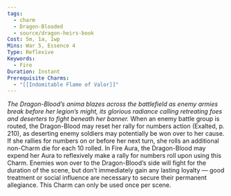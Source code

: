 ```yaml
---
tags:
  - charm
  - Dragon-Blooded
  - source/dragon-heirs-book
Cost: 5m, 1a, 1wp
Mins: War 5, Essence 4
Type: Reflexive
Keywords:
  - Fire
Duration: Instant
Prerequisite Charms:
  - "[[Indomitable Flame of Valor]]"
---
```

*The Dragon-Blood’s anima blazes across the battlefield as enemy armies break before her legion’s might, its glorious radiance calling retreating foes and deserters to fight beneath her banner.*
When an enemy battle group is routed, the Dragon-Blood may reset her rally for numbers action (Exalted, p. 210), as deserting enemy soldiers may potentially be won over to her cause. If she rallies for numbers on or before her next turn, she rolls an additional non-Charm die for each 10 rolled.
In Fire Aura, the Dragon-Blood may expend her Aura to reflexively make a rally for numbers roll upon using this Charm.
Enemies won over to the Dragon-Blood’s side will fight for the duration of the scene, but don’t immediately gain any lasting loyalty — good treatment or social influence are necessary to secure their permanent allegiance.
This Charm can only be used once per scene.